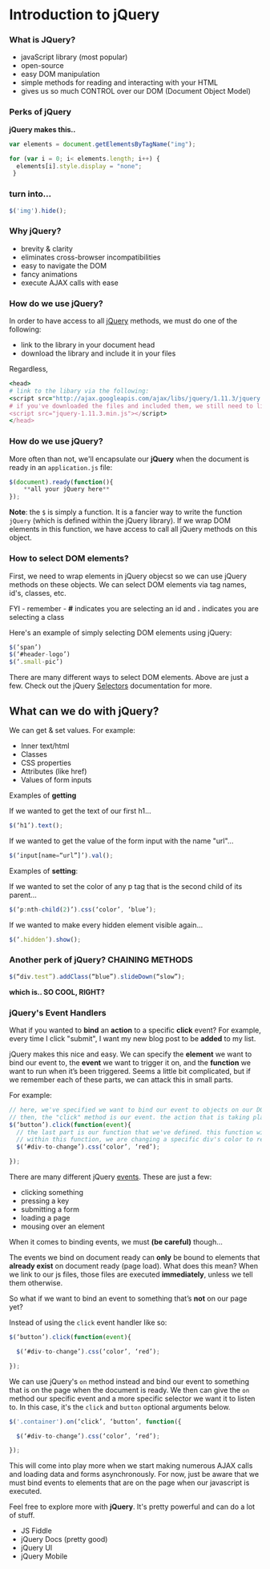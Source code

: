 # Introduction to **jQuery**

### What is JQuery?
- javaScript library (most popular)
- open-source
- easy DOM manipulation
- simple methods for reading and interacting with your HTML
- gives us so much CONTROL over our DOM (Document Object Model)

### Perks of jQuery

**jQuery makes this..**

```js
var elements = document.getElementsByTagName("img");

for (var i = 0; i< elements.length; i++) {
  elements[i].style.display = "none";
 }
 ```
### turn into...

```js
$('img').hide();
```


### Why **jQuery?**

- brevity & clarity
- eliminates cross-browser incompatibilities
- easy to navigate the DOM
- fancy animations
- execute AJAX calls with ease

### How do we use jQuery?

In order to have access to all [jQuery](https://jquery.com/) methods, we must do one of the following:
- link to the library in your document head
- download the library and include it in your files

Regardless, 

```ruby
<head>
# link to the libary via the following:
<script src="http://ajax.googleapis.com/ajax/libs/jquery/1.11.3/jquery.min.js"></script>
# if you've downloaded the files and included them, we still need to link to them like so (depending on where these files are):
<script src="jquery-1.11.3.min.js"></script>
</head>
```

### How do we use jQuery?

More often than not, we'll encapsulate our **jQuery** when the document is ready in an `application.js` file:

```js
$(document).ready(function(){
    **all your jQuery here**
});
```
**Note**: the `$` is simply a function. It is a fancier way to write the function `jQuery` (which is defined within the jQuery library). If we wrap DOM elements in this function, we have access to call all jQuery methods on this object.

### How to select **DOM** elements?

First, we need to wrap elements in jQuery objecst so we can use jQuery methods on these objects. We can select DOM elements via tag names, id's, classes, etc.

FYI - remember - **#** indicates you are selecting an id and **.** indicates you are selecting a class

Here's an example of simply selecting DOM elements using jQuery:
```js
$(‘span’)
$(‘#header-logo’)
$(‘.small-pic’)
```
There are many different ways to select DOM elements. Above are just a few. Check out the jQuery [Selectors](http://api.jquery.com/category/selectors/) documentation for more.

## What can we do with jQuery?

We can get & set values. For example: 
- Inner text/html
- Classes
- CSS properties
- Attributes (like href)
- Values of form inputs

Examples of **getting**

If we wanted to get the text of our first h1...
```js
$(‘h1’).text();
```

If we wanted to get the value of the form input with the name "url"...
```js
$(‘input[name=“url”]’).val();
```

Examples of **setting**:

If we wanted to set the color of any p tag that is the second child of its parent...
```js
$(‘p:nth-child(2)’).css(‘color’, ‘blue’);
```

If we wanted to make every hidden element visible again...
```js
$(‘.hidden’).show();
```

### Another perk of jQuery? **CHAINING METHODS**

```js
$(“div.test”).addClass(“blue”).slideDown(“slow”);
```

**which is.. SO COOL, RIGHT?**


### jQuery's **Event Handlers**

What if you wanted to **bind** an **action** to a specific **click** event? For example, every time I click "submit", I want my new blog post to be **added** to my list.

jQuery makes this nice and easy. We can specify the **element** we want to bind our event to, the **event** we want to trigger it on, and the **function** we want to run when it’s been triggered. Seems a little bit complicated, but if we remember each of these parts, we can attack this in small parts.

For example:

```js
// here, we've specified we want to bind our event to objects on our DOM that are button tags
// then, the "click" method is our event. the action that is taking place is "clicking"
$(‘button’).click(function(event){
  // the last part is our function that we've defined. this function will execute when any button on our page is clicked.
  // within this function, we are changing a specific div's color to red.
  $(‘#div-to-change’).css(‘color’, ‘red’);

});
```
There are many different jQuery [events](http://api.jquery.com/category/events/). These are just a few:

- clicking something
- pressing a key
- submitting a form
- loading a page
- mousing over an element

When it comes to binding events, we must **(be careful)** though...

The events we bind on document ready can **only** be bound to elements that **already exist** on document ready (page load). What does this mean? When we link to our js files, those files are executed **immediately**, unless we tell them otherwise.

So what if we want to bind an event to something that’s **not** on our page yet?

Instead of using the `click` event handler like so:
```js
$(‘button’).click(function(event){

  $(‘#div-to-change’).css(‘color’, ‘red’);

});
```

We can use jQuery's `on` method instead and bind our event to something that is on the page when the document is ready. We then can give the `on` method our specific event and a more specific selector we want it to listen to. In this case, it's the `click` and `button` optional arguments below.

```js
$('.container').on(‘click’, ‘button’, function({

  $(‘#div-to-change’).css(‘color’, ‘red’);

});

```

This will come into play more when we start making numerous AJAX calls and loading data and forms asynchronously. For now, just be aware that we must bind events to elements that are on the page when our javascript is executed.

Feel free to explore more with **jQuery**. It's pretty powerful and can do a lot of stuff.

- JS Fiddle
- jQuery Docs (pretty good)
- jQuery UI
- jQuery Mobile
